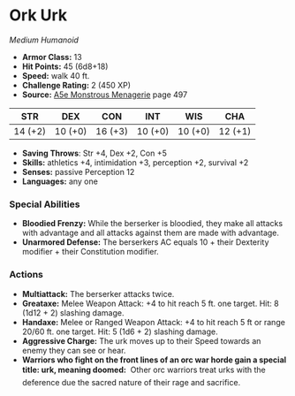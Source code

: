 # Ork Urk

*Medium* *Humanoid*

- **Armor Class:** 13
- **Hit Points:** 45 (6d8+18)
- **Speed:** walk 40 ft.
- **Challenge Rating:** 2 (450 XP)
- **Source:** [A5e Monstrous Menagerie](https://enpublishingrpg.com/products/level-up-monstrous-menagerie-a5e) page 497

| STR | DEX | CON | INT | WIS | CHA |
| --- | --- | --- | --- | --- | --- |
| 14 (+2) | 10 (+0) | 16 (+3) | 10 (+0) | 10 (+0) | 12 (+1) |

- **Saving Throws**: Str +4, Dex +2, Con +5
- **Skills:** athletics +4, intimidation +3, perception +2, survival +2
- **Senses:** passive Perception 12
- **Languages:** any one

### Special Abilities

- **Bloodied Frenzy:** While the berserker is bloodied, they make all attacks with advantage and all attacks against them are made with advantage.
- **Unarmored Defense:** The berserkers AC equals 10 + their Dexterity modifier + their Constitution modifier.

### Actions

- **Multiattack:** The berserker attacks twice.
- **Greataxe:** Melee Weapon Attack: +4 to hit  reach 5 ft.  one target. Hit: 8 (1d12 + 2) slashing damage.
- **Handaxe:** Melee or Ranged Weapon Attack: +4 to hit  reach 5 ft or range 20/60 ft.  one target. Hit: 5 (1d6 + 2) slashing damage.
- **Aggressive Charge:** The urk moves up to their Speed towards an enemy they can see or hear.
- **Warriors who fight on the front lines of an orc war horde gain a special title: urk, meaning doomed:**  Other orc warriors treat urks with the deference due the sacred nature of their rage and sacrifice.


